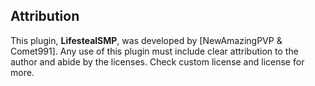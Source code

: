 ## Attribution
This plugin, **LifestealSMP**, was developed by [NewAmazingPVP & Comet991]. Any use of this plugin must include clear attribution to the author and abide by the licenses. Check custom license and license for more.
